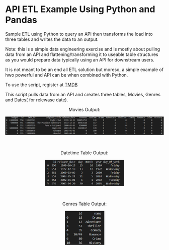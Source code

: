 # API ETL Example Using Python and Pandas

Sample ETL using Python to query an API then transforms the load into three tables and writes the data to an output. 

Note: this is a simple data engineering exercise and is mostly about pulling data from an API and flattening/transforming it to useable table structures as you would prepare data typically using an API for downstream users. 

It is not meant to be an end all ETL solution but moreso, a simple example of hwo powerful and API can be when combined with Python.

To use the script, register at <a href = https://www.themoviedb.org/settings/api> TMDB </a>

This script pulls data from an API and creates three tables, Movies, Genres and Dates( for relewase date).

<p align = "center">Movies Output: </p>
<p align = "center">
<img src= "snips\movies_table.png">
</p>
<br>
<p align = "center">Datetime Table Output:</p>
<p align = "center">
<img src= "snips\datetime_table.png" width=250>
</p>
<br>
<p align = "center">Genres Table Output:</p>
<p align = "center">
<img src= "snips\genres_table.png" width=125>
</p>